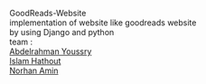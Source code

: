  GoodReads-Website  
 implementation of website like goodreads website  
 by using Django and python  
 team :  
 [Abdelrahman Youssry](https://github.com/AYoussry)  
 [Islam Hathout](https://github.com/islamhathout)  
 [Norhan Amin](https://github.com/NourAmin)

